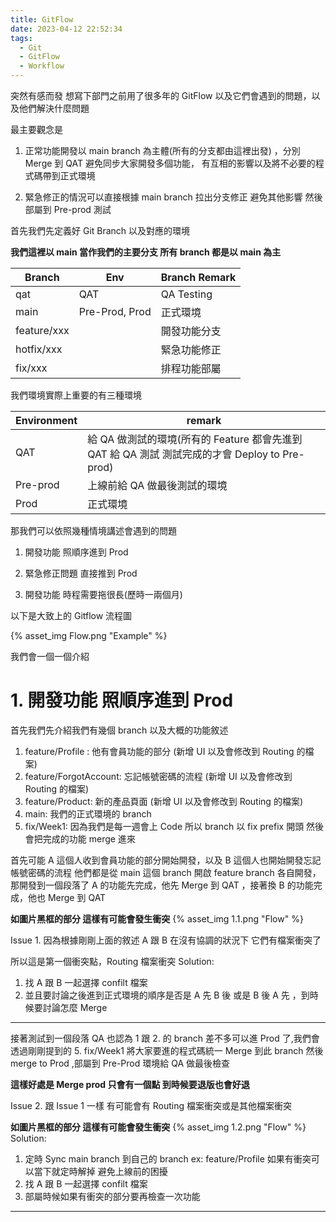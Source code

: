 ```yaml
---
title: GitFlow
date: 2023-04-12 22:52:34
tags:
  - Git
  - GitFlow
  - Workflow
---
```


突然有感而發 想寫下部門之前用了很多年的 GitFlow 以及它們會遇到的問題，以及他們解決什麼問題

最主要觀念是

1. 正常功能開發以 main branch 為主體(所有的分支都由這裡出發) ，分別 Merge 到 QAT 避免同步大家開發多個功能，
   有互相的影響以及將不必要的程式碼帶到正式環境

2. 緊急修正的情況可以直接根據 main branch 拉出分支修正 避免其他影響 然後部屬到 Pre-prod 測試

首先我們先定義好 Git Branch 以及對應的環境

**我們這裡以 main 當作我們的主要分支 所有 branch 都是以 main 為主**

| Branch      | Env            | Branch Remark |
| ----------- | -------------- | ------------- |
| qat         | QAT            | QA Testing    |
| main        | Pre-Prod, Prod | 正式環境      |
| feature/xxx |                | 開發功能分支  |
| hotfix/xxx  |                | 緊急功能修正  |
| fix/xxx     |                | 排程功能部屬  |

我們環境實際上重要的有三種環境

| Environment | remark                                                                                         |
| ----------- | ---------------------------------------------------------------------------------------------- |
| QAT         | 給 QA 做測試的環境(所有的 Feature 都會先進到 QAT 給 QA 測試 測試完成的才會 Deploy to Pre-prod) |
| Pre-prod    | 上線前給 QA 做最後測試的環境                                                                   |
| Prod        | 正式環境                                                                                       |

那我們可以依照幾種情境講述會遇到的問題

1. 開發功能 照順序進到 Prod

2. 緊急修正問題 直接推到 Prod

3. 開發功能 時程需要拖很長(歷時一兩個月)

以下是大致上的 Gitflow 流程圖

{% asset_img Flow.png "Example" %}

我們會一個一個介紹

# 1. 開發功能 照順序進到 Prod

首先我們先介紹我們有幾個 branch 以及大概的功能敘述

1. feature/Profile : 他有會員功能的部分 (新增 UI 以及會修改到 Routing 的檔案)
2. feature/ForgotAccount: 忘記帳號密碼的流程 (新增 UI 以及會修改到 Routing 的檔案)
3. feature/Product: 新的產品頁面 (新增 UI 以及會修改到 Routing 的檔案)
4. main: 我們的正式環境的 branch
5. fix/Week1: 因為我們是每一週會上 Code 所以 branch 以 fix prefix 開頭 然後會把完成的功能 merge 進來

首先可能 A 這個人收到會員功能的部分開始開發，以及 B 這個人也開始開發忘記帳號密碼的流程
他們都是從 main 這個 branch 開啟 feature branch 各自開發，那開發到一個段落了
A 的功能先完成，他先 Merge 到 QAT ，接著換 B 的功能完成，他也 Merge 到 QAT

**如圖片黑框的部分 這樣有可能會發生衝突**
{% asset_img 1.1.png "Flow" %}

Issue 1. 因為根據剛剛上面的敘述 A 跟 B 在沒有協調的狀況下 它們有檔案衝突了

所以這是第一個衝突點，Routing 檔案衝突
Solution:

1. 找 A 跟 B 一起選擇 confilt 檔案
2. 並且要討論之後進到正式環境的順序是否是 A 先 B 後 或是 B 後 A 先 ，到時候要討論怎麼 Merge

---

接著測試到一個段落 QA 也認為 1 跟 2. 的 branch 差不多可以進 Prod 了,我們會透過剛剛提到的 5.
fix/Week1 將大家要進的程式碼統一 Merge 到此 branch 然後 merge to Prod ,部屬到 Pre-Prod 環境給 QA 做最後檢查

**這樣好處是 Merge prod 只會有一個點 到時候要退版也會好退**

Issue 2. 跟 Issue 1 一樣 有可能會有 Routing 檔案衝突或是其他檔案衝突

**如圖片黑框的部分 這樣有可能會發生衝突**
{% asset_img 1.2.png "Flow" %}
Solution:

1. 定時 Sync main branch 到自己的 branch ex: feature/Profile 如果有衝突可以當下就定時解掉 避免上線前的困擾
2. 找 A 跟 B 一起選擇 confilt 檔案
3. 部屬時候如果有衝突的部分要再檢查一次功能

---
